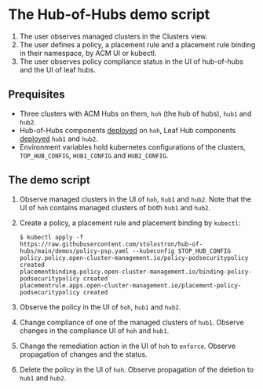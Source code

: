 # The Hub-of-Hubs demo script

1. The user observes managed clusters in the Clusters view.
1. The user defines a policy, a placement rule and a placement rule binding in their namespace, by ACM UI or kubectl.
1. The user observes policy compliance status in the UI of hub-of-hubs and the UI of leaf hubs.

## Prequisites

* Three clusters with ACM Hubs on them, `hoh` (the hub of hubs), `hub1` and `hub2`.
* Hub-of-Hubs components [deployed](https://github.com/stolostron/hub-of-hubs/blob/main/deploy/README.md) on `hoh`, Leaf Hub components [deployed](https://github.com/stolostron/hub-of-hubs/blob/main/deploy/README.md) `hub1` and `hub2`.
* Environment variables hold kubernetes configurations of the clusters,
`TOP_HUB_CONFIG`, `HUB1_CONFIG` and `HUB2_CONFIG`.


## The demo script

1.  Observe managed clusters in the UI of `hoh`, `hub1` and `hub2`. Note that the UI of `hoh` contains managed clusters of both `hub1` and `hub2`.

1.  Create a policy, a placement rule and placement binding by `kubectl`:

    ```
    $ kubectl apply -f https://raw.githubusercontent.com/stolostron/hub-of-hubs/main/demos/policy-psp.yaml --kubeconfig $TOP_HUB_CONFIG
    policy.policy.open-cluster-management.io/policy-podsecuritypolicy created
    placementbinding.policy.open-cluster-management.io/binding-policy-podsecuritypolicy created
    placementrule.apps.open-cluster-management.io/placement-policy-podsecuritypolicy created
    ```

1.  Observe the policy in the UI of `hoh`, `hub1` and `hub2`.

1.  Change compliance of one of the managed clusters of `hub1`. Observe changes in the compliance UI of `hoh` and
`hub1`.

1.  Change the remediation action in the UI of `hoh` to `enforce`. Observe propagation of changes and the status.

1.  Delete the policy in the UI of `hoh`. Observe propagation of the deletion to `hub1` and `hub2`.
